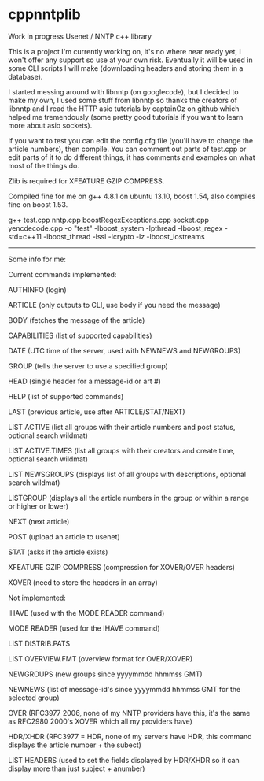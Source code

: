 cppnntplib
==========

Work in progress Usenet / NNTP c++ library

This is a project I'm currently working on, it's no where near ready
yet, I won't offer any support so use at your own risk. Eventually
it will be used in some CLI scripts I will make (downloading headers
and storing them in a database).

I started messing around with libnntp (on googlecode), but I decided to
make my own, I used some stuff from libnntp so thanks the creators of
libnntp and I read the HTTP asio tutorials by captainOz on github
which helped me tremendously (some pretty good tutorials if you want to
learn more about asio sockets).

If you want to test you can edit the config.cfg file (you'll have to
change the article numbers), then compile. You can comment out parts
of test.cpp or edit parts of it to do different things, it has comments
and examples on what most of the things do.

Zlib is required for XFEATURE GZIP COMPRESS.

Compiled fine for me on g++ 4.8.1 on ubuntu 13.10, boost 1.54, also
compiles fine on boost 1.53.

g++ test.cpp nntp.cpp boostRegexExceptions.cpp socket.cpp yencdecode.cpp -o "test" -lboost_system -lpthread -lboost_regex -std=c++11 -lboost_thread -lssl -lcrypto -lz -lboost_iostreams


------------------------------------------------------------------------
Some info for me:


Current commands implemented:

AUTHINFO      (login)

ARTICLE       (only outputs to CLI, use body if you need the message)

BODY          (fetches the message of the article)

CAPABILITIES  (list of supported capabilities)

DATE          (UTC time of the server, used with NEWNEWS and NEWGROUPS)

GROUP         (tells the server to use a specified group)

HEAD          (single header for a message-id or art #)

HELP          (list of supported commands)

LAST          (previous article, use after ARTICLE/STAT/NEXT)

LIST ACTIVE   (list all groups with their article numbers and post status, optional search wildmat)

LIST ACTIVE.TIMES (list all groups with their creators and create time, optional search wildmat)

LIST NEWSGROUPS (displays list of all groups with descriptions, optional search wildmat)

LISTGROUP     (displays all the article numbers in the group or within a range or higher or lower)

NEXT          (next article)

POST          (upload an article to usenet)

STAT          (asks if the article exists)

XFEATURE GZIP COMPRESS (compression for XOVER/OVER headers)

XOVER         (need to store the headers in an array)


Not implemented:

IHAVE         (used with the MODE READER command)

MODE READER   (used for the IHAVE command)

LIST DISTRIB.PATS

LIST OVERVIEW.FMT (overview format for OVER/XOVER)

NEWGROUPS     (new groups since yyyymmdd hhmmss GMT)

NEWNEWS       (list of message-id's since yyyymmdd hhmmss GMT for the selected group)        

OVER          (RFC3977 2006, none of my NNTP providers have this, it's the same as RFC2980 2000's XOVER which all my providers have)

HDR/XHDR      (RFC3977 = HDR, none of my servers have HDR, this command displays the article number + the subect)

LIST HEADERS  (used to set the fields displayed by HDR/XHDR so it can display more than just subject + anumber)
